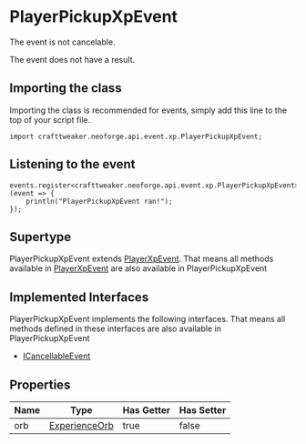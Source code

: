 # PlayerPickupXpEvent

The event is not cancelable.

The event does not have a result.

## Importing the class

Importing the class is recommended for events, simply add this line to the top of your script file.
```zenscript
import crafttweaker.neoforge.api.event.xp.PlayerPickupXpEvent;
```


## Listening to the event

```zenscript
events.register<crafttweaker.neoforge.api.event.xp.PlayerPickupXpEvent>(event => {
    println("PlayerPickupXpEvent ran!");
});
```


## Supertype

PlayerPickupXpEvent extends [PlayerXpEvent](/neoforge/api/event/xp/PlayerXpEvent). That means all methods available in [PlayerXpEvent](/neoforge/api/event/xp/PlayerXpEvent) are also available in PlayerPickupXpEvent

## Implemented Interfaces
PlayerPickupXpEvent implements the following interfaces. That means all methods defined in these interfaces are also available in PlayerPickupXpEvent

- [ICancellableEvent](/neoforge/api/event/ICancellableEvent)

## Properties

| Name |                             Type                             | Has Getter | Has Setter |
|------|--------------------------------------------------------------|------------|------------|
| orb  | [ExperienceOrb](/vanilla/api/entity/type/misc/ExperienceOrb) | true       | false      |

